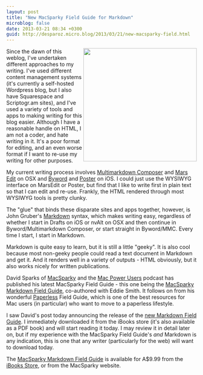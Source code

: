 ```yaml
---
layout: post
title: "New MacSparky Field Guide for Markdown"
microblog: false
date: 2013-03-21 08:34 +0300
guid: http://desparoz.micro.blog/2013/03/21/new-macsparky-field.html
---
```

<p><a href="http://macsparky.com/markdown"><img src="http://desparoz.me/uploads/2017/f2bab17781.jpg" align="right" width="300"></a>Since the dawn of this weblog, I've undertaken different approaches to my writing. I've used different content management systems (it's currently a self-hosted Wordpress blog, but I also have Squarespace and Scriptogr.am sites), and I've used a variety of tools and apps to making writing for this blog easier. Although I have a reasonable handle on HTML, I am not a coder, and hate writing in it. It's a poor format for editing, and an even worse format if I want to re-use my writing for other purposes.</p>
<p>My current writing process involves <a href="http://static.squarespace.com/static/50125136c4aa13a9a2853087/51552f40e4b0868e8c0e37e6/51552f7ce4b0868e8c0e3dad/1364537212412/#img">Multimarkdown Composer</a> and <a href="http://www.red-sweater.com/marsedit/">Mars Edit</a> on OSX and <a href="http://static.squarespace.com/static/50125136c4aa13a9a2853087/51552f40e4b0868e8c0e37e6/51552f7ce4b0868e8c0e3dad/1364537212412/#img">Byword</a> and <a href="http://www.tomwitkin.com/poster/">Poster</a> on iOS. I could just use the WYSIWYG interface on MarsEdit or Poster, but find that I like to write first in plain text so that I can edit and re-use. Frankly, the HTML rendered through most WYSIWYG tools is pretty clunky.</p>
<p>The "glue" that binds these disparate sites and apps together, however, is John Gruber's <a href="http://daringfireball.net/projects/markdown/">Markdown</a> syntax, which makes writing easy, regardless of whether I start in Drafts on iOS or nvAlt on OSX and then continue in Byword/Multimarkdown Composer, or start straight in Byword/MMC. Every time I start, I start in Markdown.</p>
<p>Markdown is quite easy to learn,  but it is still a little "geeky". It is also cool because most non-geeky people could read a text document in Markdown and get it. And it renders well in a variety of outputs - HTML obviously, but it also works nicely for written publications.</p>
<p>David Sparks of <a href="http://static.squarespace.com/static/50125136c4aa13a9a2853087/51552f40e4b0868e8c0e37e6/51552f7ce4b0868e8c0e3dad/1364537212412/#img">MacSparky</a> and the <a href="http://static.squarespace.com/static/50125136c4aa13a9a2853087/51552f40e4b0868e8c0e37e6/51552f7ce4b0868e8c0e3dad/1364537212412/#img">Mac Power Users</a> podcast has published his latest MacSparky Field Guide - this one being the <a href="http://macsparky.com/markdown">MacSparky Markdown Field Guide</a>, co-authored with Eddie Smith. It follows on from his wonderful <a href="http://macsparky.com/paperless">Paperless</a> Field Guide, which is one of the best resources for Mac users (in particular) who want to move to a paperless lifestyle.</p>
<p>I saw David's post today announcing the release of the <a href="http://macsparky.com/blog/2013/3/new-field-guide-markdown">new Markdown Field Guide</a>. I immediately downloaded it from the iBooks store (it's also available as a PDF book) and will start reading it today. I may review it in detail later on, but if my experience with the MacSparky Field Guide's <em>and</em> Markdown is any indication, this is one that any writer (particularly for the web) will want to download today.</p>
<p>The <a href="http://macsparky.com/markdown">MacSparky Markdown Field Guide</a> is available for A$9.99 from the <a href="https://itunes.apple.com/au/book/markdown/id622433972?mt=11">iBooks Store</a>, or from the MacSparky website.</p>
